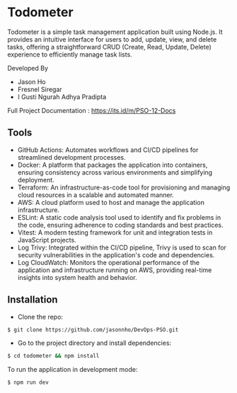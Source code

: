 # Todometer
Todometer is a simple task management application built using Node.js. It provides an intuitive interface for users to add, update, view, and delete tasks, offering a straightforward CRUD (Create, Read, Update, Delete) experience to efficiently manage task lists.

Developed By
- Jason Ho
- Fresnel Siregar
- I Gusti Ngurah Adhya Pradipta

Full Project Documentation : https://its.id/m/PSO-12-Docs

## Tools
- GitHub Actions: Automates workflows and CI/CD pipelines for streamlined development processes.
- Docker: A platform that packages the application into containers, ensuring consistency across various environments and simplifying deployment.
- Terraform: An infrastructure-as-code tool for provisioning and managing cloud resources in a scalable and automated manner.
- AWS: A cloud platform used to host and manage the application infrastructure.
- ESLint: A static code analysis tool used to identify and fix problems in the code, ensuring adherence to coding standards and best practices.
- Vitest: A modern testing framework for unit and integration tests in JavaScript projects.
- Log Trivy: Integrated within the CI/CD pipeline, Trivy is used to scan for security vulnerabilities in the application's code and dependencies.
- Log CloudWatch: Monitors the operational performance of the application and infrastructure running on AWS, providing real-time insights into system health and behavior.


## Installation
- Clone the repo:

```bash
$ git clone https://github.com/jasonnho/DevOps-PSO.git
```

- Go to the project directory and install dependencies:

```bash
$ cd todometer && npm install
```

To run the application in development mode:

```bash
$ npm run dev
```
